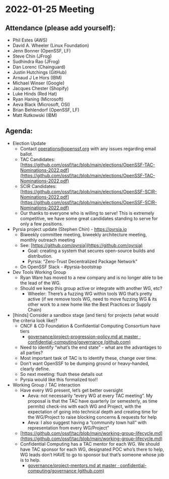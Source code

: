 # **2022-01-25 Meeting**

## Attendance (please add yourself):

* Phil Estes (AWS)
* David A. Wheeler (Linux Foundation)
* Jenn Bonner (OpenSSF, LF)
* Steve Chin (JFrog)
* Sudhindra Rao (JFrog)
* Dan Lorenc (Chainguard)
* Justin Hutchings (GitHub)
* Arnaud J Le Hors (IBM)
* Michael Winser (Google)
* Jacques Chester (Shopify)
* Luke Hinds (Red Hat)
* Ryan Haning (Microsoft)
* Aeva Black (Microsoft, OSI)
* Brian Behlendorf (OpenSSF, LF)
* Matt Rutkowski (IBM)

## Agenda:

* Election Update
    * Contact [operations@openssf.org](mailto:operations@openssf.org) with any issues regarding email ballot.
    * TAC Candidates: [https://github.com/ossf/tac/blob/main/elections/OpenSSF-TAC-Nominations-2022.pdf](https://github.com/ossf/tac/blob/main/elections/OpenSSF-TAC-Nominations-2022.pdf)
    * SCIR Candidates: [https://github.com/ossf/tac/blob/main/elections/OpenSSF-SCIR-Nominations-2022.pdf](https://github.com/ossf/tac/blob/main/elections/OpenSSF-SCIR-Nominations-2022.pdf)
    * Our thanks to everyone who is willing to serve! This is extremely competitive, we have some great candidates standing to serve for only a few positions.
* Pyrsia project update (Stephen Chin) - https://pyrsia.io
    * Biweekly committee meeting, biweekly architecture meeting, monthly outreach meeting
    * See: [https://github.com/pyrsia](https://github.com/pyrsia)
        * Goal: creating a system that secures open-source builds and distribution.
        * Pyrsia: “Zero-Trust Decentralized Package Network”
    * On OpenSSF Slack - #pyrsia-bootstrap
* Dev Tools Working Group
    * Ryan Ware has moved to a new company and is no longer able to be the lead of the WG.
    * Should we keep this group active or integrate with another WG, etc?
        * Wheeler: There’s a fuzzing WG within tools WG that’s pretty active (if we remove tools WG, need to move fuzzing WG & its other work to a new home like the Best Practices or Supply Chain)
* [lhinds] Consider a sandbox stage (and tiers) for projects (what would the criteria look like)?
    * CNCF & CD Foundation & Confidential Computing Consortium have tiers
        * [governance/project-progression-policy.md at master · confidential-computing/governance (github.com)](https://github.com/confidential-computing/governance/blob/master/project-progression-policy.md)
    * Need to identify “what’s the end state” - what are the advantages to all parties?
    * Most important task of TAC is to identify these, change over time.
    * Don’t want OpenSSF to be dumping ground or heavy-handed, clearly define.
    * So next meeting: flush these details out
    * Pyrsia would like this formalized too!!
* Working Group / TAC interaction
    * Have every WG present, let’s get better oversight
        * Aeva: not necessarily “every WG at every TAC meeting”. My proposal is that the TAC have quarterly (or semesterly, as time permits) check-ins with each WG and Project, with the expectation of going into technical depth and creating time for the WG/Project to raise blocking concerns & requests for help
        * Aeva: I also suggest having a “community town hall” with representation from every WG/Project”
    * [https://github.com/ossf/tac/blob/main/working-group-lifecycle.md](https://github.com/ossf/tac/blob/main/working-group-lifecycle.md)
    * Confidential Computing has a TAC mentor for each WG. We should have TAC sponsor for each WG, designated POC who’s there to help, WG leads don’t HAVE to go to sponsor but that’s someone whose job is to help.
        * [governance/project-mentors.md at master · confidential-computing/governance (github.com)](https://github.com/confidential-computing/governance/blob/master/project-mentors.md)
